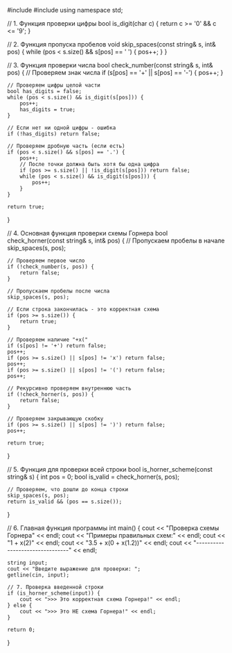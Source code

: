 #include <iostream>
#include <string>
using namespace std;

// 1. Функция проверки цифры
bool is_digit(char c) {
    return c >= '0' && c <= '9';
}

// 2. Функция пропуска пробелов
void skip_spaces(const string& s, int& pos) {
    while (pos < s.size() && s[pos] == ' ') {
        pos++;
    }
}

// 3. Функция проверки числа
bool check_number(const string& s, int& pos) {
    // Проверяем знак числа
    if (s[pos] == '+' || s[pos] == '-') {
        pos++;
    }
    
    // Проверяем цифры целой части
    bool has_digits = false;
    while (pos < s.size() && is_digit(s[pos])) {
        pos++;
        has_digits = true;
    }
    
    // Если нет ни одной цифры - ошибка
    if (!has_digits) return false;
    
    // Проверяем дробную часть (если есть)
    if (pos < s.size() && s[pos] == '.') {
        pos++;
        // После точки должна быть хотя бы одна цифра
        if (pos >= s.size() || !is_digit(s[pos])) return false;
        while (pos < s.size() && is_digit(s[pos])) {
            pos++;
        }
    }
    
    return true;
}

// 4. Основная функция проверки схемы Горнера
bool check_horner(const string& s, int& pos) {
    // Пропускаем пробелы в начале
    skip_spaces(s, pos);
    
    // Проверяем первое число
    if (!check_number(s, pos)) {
        return false;
    }
    
    // Пропускаем пробелы после числа
    skip_spaces(s, pos);
    
    // Если строка закончилась - это корректная схема
    if (pos >= s.size()) {
        return true;
    }
    
    // Проверяем наличие "+x("
    if (s[pos] != '+') return false;
    pos++;
    if (pos >= s.size() || s[pos] != 'x') return false;
    pos++;
    if (pos >= s.size() || s[pos] != '(') return false;
    pos++;
    
    // Рекурсивно проверяем внутреннюю часть
    if (!check_horner(s, pos)) {
        return false;
    }
    
    // Проверяем закрывающую скобку
    if (pos >= s.size() || s[pos] != ')') return false;
    pos++;
    
    return true;
}

// 5. Функция для проверки всей строки
bool is_horner_scheme(const string& s) {
    int pos = 0;
    bool is_valid = check_horner(s, pos);
    
    // Проверяем, что дошли до конца строки
    skip_spaces(s, pos);
    return is_valid && (pos == s.size());
}

// 6. Главная функция программы
int main() {
    cout << "Проверка схемы Горнера" << endl;
    cout << "Примеры правильных схем:" << endl;
    cout << "1 + x(2)" << endl;
    cout << "3.5 + x(0 + x(1.2))" << endl;
    cout << "--------------------------------" << endl;
    
    string input;
    cout << "Введите выражение для проверки: ";
    getline(cin, input);
    
    // 7. Проверка введенной строки
    if (is_horner_scheme(input)) {
        cout << ">>> Это корректная схема Горнера!" << endl;
    } else {
        cout << ">>> Это НЕ схема Горнера!" << endl;
    }
    
    return 0;
}